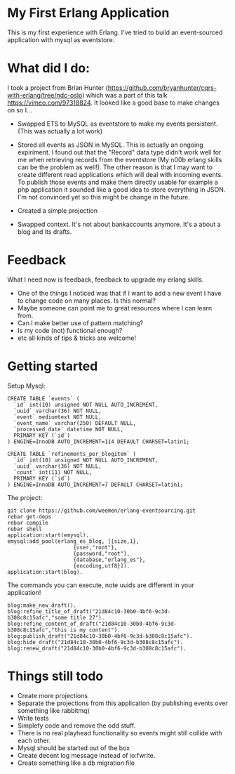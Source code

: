 My First Erlang Application
=======
This is my first experience with Erlang.
I've tried to build an event-sourced application with mysql as eventstore.

What did I do:
=======
I took a project from Brian Hunter (https://github.com/bryanhunter/cqrs-with-erlang/tree/ndc-oslo) which was a part of this talk https://vimeo.com/97318824. It looked like a good base to make changes on so I...
 
- Swapped ETS to MySQL as eventstore to make my events persistent. (This was actually a lot work)


- Stored all events as JSON in MySQL.
This is actually an ongoing expiriment. I found out that the "Record" data type didn't work well for me when retrieving records
from the eventstore (My n00b erlang skills can be the problem as well!). The other reason is that I may want to create different read applications which
will deal with incoming events. To publish those events and make them directly usable for example
a php application it sounded like a good idea to store everything in JSON. I'm not convinced yet so this might be change in the future.


- Created a simple projection


- Swapped context. It's not about bankaccounts anymore. It's a about a blog and its drafts. 

Feedback
========
What I need now is feedback, feedback to upgrade my erlang skills. 
- One of the things I noticed was that if I want to add a new event I have to change code on many places. Is this normal?
- Maybe someone can point me to great resources where I can learn from.
- Can I make better use of pattern matching?
- Is my code (not) functional enough?
- etc all kinds of tips & tricks are welcome!

Getting started
=======

Setup Mysql:
```
CREATE TABLE `events` (
  `id` int(10) unsigned NOT NULL AUTO_INCREMENT,
  `uuid` varchar(36) NOT NULL,
  `event` mediumtext NOT NULL,
  `event_name` varchar(250) DEFAULT NULL,
  `processed_date` datetime NOT NULL,
  PRIMARY KEY (`id`)
) ENGINE=InnoDB AUTO_INCREMENT=114 DEFAULT CHARSET=latin1; 

CREATE TABLE `refinements_per_blogitem` (
  `id` int(10) unsigned NOT NULL AUTO_INCREMENT,
  `uuid` varchar(36) NOT NULL,
  `count` int(11) NOT NULL,
  PRIMARY KEY (`id`)
) ENGINE=InnoDB AUTO_INCREMENT=7 DEFAULT CHARSET=latin1;
```
The project:
```
git clone https://github.com/weemen/erlang-eventsourcing.git
rebar get-deps
rebar compile
rebar shell
application:start(emysql).
emysql:add_pool(erlang_es_blog, [{size,1},
                     {user,"root"},
                     {password,"root"},
                     {database,"erlang_es"},
                     {encoding,utf8}]).
application:start(blog).
```

The commands you can execute, note uuids are different in your application!
```
blog:make_new_draft().
blog:refine_title_of_draft("21d84c10-30b0-4bf6-9c3d-b308c8c15afc","some title 27").
blog:refine_content_of_draft("21d84c10-30b0-4bf6-9c3d-b308c8c15afc","this is my content").
blog:publish_draft("21d84c10-30b0-4bf6-9c3d-b308c8c15afc").
blog:hide_draft("21d84c10-30b0-4bf6-9c3d-b308c8c15afc").
blog:renew_draft("21d84c10-30b0-4bf6-9c3d-b308c8c15afc").
```

Things still todo
=======
- Create more projections
- Separate the projections from this application (by publishing events over something like rabbitmq)
- Write tests
- Simplefy code and remove the odd stuff.
- There is no real playhead functionality so events might still collide with each other.
- Mysql should be started out of the box
- Create decent log message instead of io:fwrite.
- Create something like a db migration file
